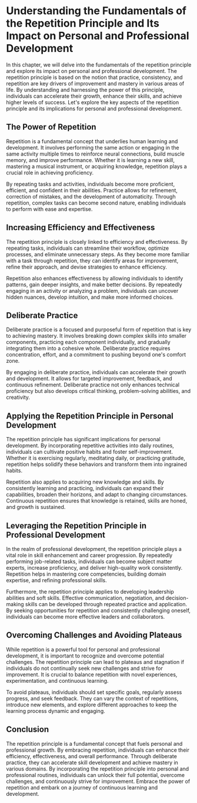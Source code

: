 Understanding the Fundamentals of the Repetition Principle and Its Impact on Personal and Professional Development
=============================================================================================================================

In this chapter, we will delve into the fundamentals of the repetition principle and explore its impact on personal and professional development. The repetition principle is based on the notion that practice, consistency, and repetition are key drivers of improvement and mastery in various areas of life. By understanding and harnessing the power of this principle, individuals can accelerate their growth, enhance their skills, and achieve higher levels of success. Let's explore the key aspects of the repetition principle and its implications for personal and professional development.

The Power of Repetition
-----------------------

Repetition is a fundamental concept that underlies human learning and development. It involves performing the same action or engaging in the same activity multiple times to reinforce neural connections, build muscle memory, and improve performance. Whether it is learning a new skill, mastering a musical instrument, or acquiring knowledge, repetition plays a crucial role in achieving proficiency.

By repeating tasks and activities, individuals become more proficient, efficient, and confident in their abilities. Practice allows for refinement, correction of mistakes, and the development of automaticity. Through repetition, complex tasks can become second nature, enabling individuals to perform with ease and expertise.

Increasing Efficiency and Effectiveness
---------------------------------------

The repetition principle is closely linked to efficiency and effectiveness. By repeating tasks, individuals can streamline their workflow, optimize processes, and eliminate unnecessary steps. As they become more familiar with a task through repetition, they can identify areas for improvement, refine their approach, and devise strategies to enhance efficiency.

Repetition also enhances effectiveness by allowing individuals to identify patterns, gain deeper insights, and make better decisions. By repeatedly engaging in an activity or analyzing a problem, individuals can uncover hidden nuances, develop intuition, and make more informed choices.

Deliberate Practice
-------------------

Deliberate practice is a focused and purposeful form of repetition that is key to achieving mastery. It involves breaking down complex skills into smaller components, practicing each component individually, and gradually integrating them into a cohesive whole. Deliberate practice requires concentration, effort, and a commitment to pushing beyond one's comfort zone.

By engaging in deliberate practice, individuals can accelerate their growth and development. It allows for targeted improvement, feedback, and continuous refinement. Deliberate practice not only enhances technical proficiency but also develops critical thinking, problem-solving abilities, and creativity.

Applying the Repetition Principle in Personal Development
---------------------------------------------------------

The repetition principle has significant implications for personal development. By incorporating repetitive activities into daily routines, individuals can cultivate positive habits and foster self-improvement. Whether it is exercising regularly, meditating daily, or practicing gratitude, repetition helps solidify these behaviors and transform them into ingrained habits.

Repetition also applies to acquiring new knowledge and skills. By consistently learning and practicing, individuals can expand their capabilities, broaden their horizons, and adapt to changing circumstances. Continuous repetition ensures that knowledge is retained, skills are honed, and growth is sustained.

Leveraging the Repetition Principle in Professional Development
---------------------------------------------------------------

In the realm of professional development, the repetition principle plays a vital role in skill enhancement and career progression. By repeatedly performing job-related tasks, individuals can become subject matter experts, increase proficiency, and deliver high-quality work consistently. Repetition helps in mastering core competencies, building domain expertise, and refining professional skills.

Furthermore, the repetition principle applies to developing leadership abilities and soft skills. Effective communication, negotiation, and decision-making skills can be developed through repeated practice and application. By seeking opportunities for repetition and consistently challenging oneself, individuals can become more effective leaders and collaborators.

Overcoming Challenges and Avoiding Plateaus
-------------------------------------------

While repetition is a powerful tool for personal and professional development, it is important to recognize and overcome potential challenges. The repetition principle can lead to plateaus and stagnation if individuals do not continually seek new challenges and strive for improvement. It is crucial to balance repetition with novel experiences, experimentation, and continuous learning.

To avoid plateaus, individuals should set specific goals, regularly assess progress, and seek feedback. They can vary the context of repetitions, introduce new elements, and explore different approaches to keep the learning process dynamic and engaging.

Conclusion
----------

The repetition principle is a fundamental concept that fuels personal and professional growth. By embracing repetition, individuals can enhance their efficiency, effectiveness, and overall performance. Through deliberate practice, they can accelerate skill development and achieve mastery in various domains. By incorporating the repetition principle into personal and professional routines, individuals can unlock their full potential, overcome challenges, and continuously strive for improvement. Embrace the power of repetition and embark on a journey of continuous learning and development.
